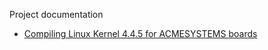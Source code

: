 Project documentation

* [Compiling Linux Kernel 4.4.5 for ACMESYSTEMS boards](http://www.acmesystems.it/compile_linux_4_4)
